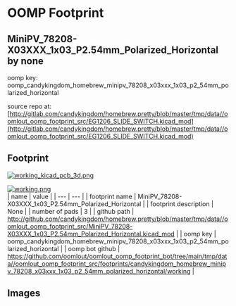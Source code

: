 # OOMP Footprint  
## MiniPV_78208-X03XXX_1x03_P2.54mm_Polarized_Horizontal  by none  
  
oomp key: oomp_candykingdom_homebrew_minipv_78208_x03xxx_1x03_p2_54mm_polarized_horizontal  
  
source repo at: [http://gitlab.com/candykingdom/homebrew.pretty/blob/master/tmp/data//oomlout_oomp_footprint_src/‎EG1206‎_SLIDE_SWITCH.kicad_mod](http://gitlab.com/candykingdom/homebrew.pretty/blob/master/tmp/data//oomlout_oomp_footprint_src/‎EG1206‎_SLIDE_SWITCH.kicad_mod)  
## Footprint  
  
[![working_kicad_pcb_3d.png](working_kicad_pcb_3d_600.png)](working_kicad_pcb_3d.png)  
  
[![working.png](working_600.png)](working.png)  
| name | value | 
| --- | --- | 
| footprint name | MiniPV_78208-X03XXX_1x03_P2.54mm_Polarized_Horizontal | 
| footprint description | None | 
| number of pads | 3 | 
| github path | http://github.com/candykingdom/homebrew.pretty/blob/master/tmp/data//oomlout_oomp_footprint_src/MiniPV_78208-X03XXX_1x03_P2.54mm_Polarized_Horizontal.kicad_mod | 
| oomp key | oomp_candykingdom_homebrew_minipv_78208_x03xxx_1x03_p2_54mm_polarized_horizontal | 
| oomp bot github | https://github.com/oomlout/oomlout_oomp_footprint_bot/tree/main/tmp/data//oomlout_oomp_footprint_src/footprints/candykingdom_homebrew_minipv_78208_x03xxx_1x03_p2_54mm_polarized_horizontal/working | 
## Images  
